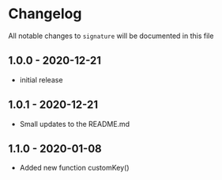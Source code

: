 # Changelog

All notable changes to `signature` will be documented in this file

## 1.0.0 - 2020-12-21

- initial release

## 1.0.1 - 2020-12-21

- Small updates to the README.md

## 1.1.0 - 2020-01-08

 - Added new function customKey()
